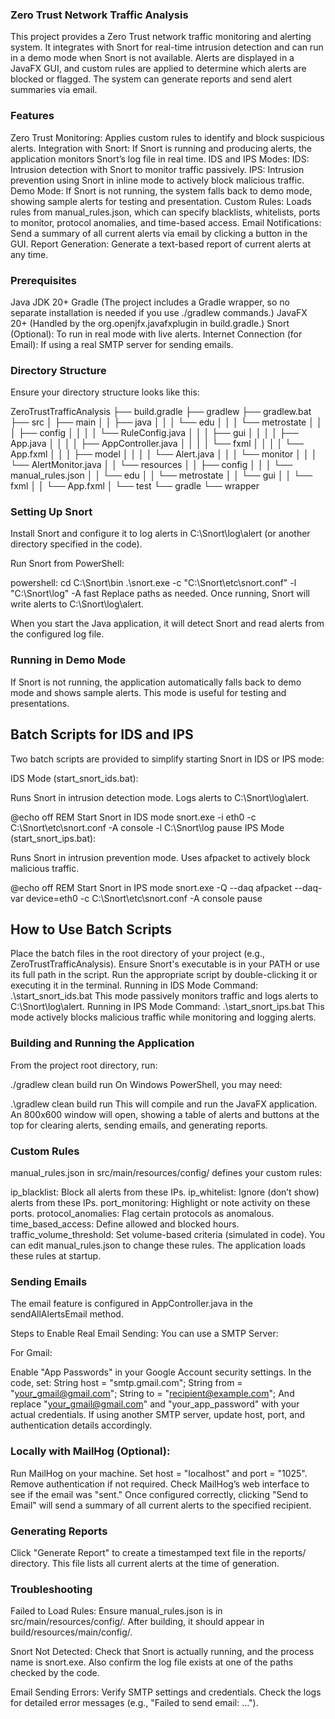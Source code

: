 ### Zero Trust Network Traffic Analysis
This project provides a Zero Trust network traffic monitoring and alerting system. It integrates with Snort for real-time intrusion detection and can run in a demo mode when Snort is not available. Alerts are displayed in a JavaFX GUI, and custom rules are applied to determine which alerts are blocked or flagged. The system can generate reports and send alert summaries via email.

### Features
Zero Trust Monitoring: Applies custom rules to identify and block suspicious alerts.
Integration with Snort: If Snort is running and producing alerts, the application monitors Snort’s log file in real time.
IDS and IPS Modes:
IDS: Intrusion detection with Snort to monitor traffic passively.
IPS: Intrusion prevention using Snort in inline mode to actively block malicious traffic.
Demo Mode: If Snort is not running, the system falls back to demo mode, showing sample alerts for testing and presentation.
Custom Rules: Loads rules from manual_rules.json, which can specify blacklists, whitelists, ports to monitor, protocol anomalies, and time-based access.
Email Notifications: Send a summary of all current alerts via email by clicking a button in the GUI.
Report Generation: Generate a text-based report of current alerts at any time.
### Prerequisites
Java JDK 20+
Gradle (The project includes a Gradle wrapper, so no separate installation is needed if you use ./gradlew commands.)
JavaFX 20+ (Handled by the org.openjfx.javafxplugin in build.gradle.)
Snort (Optional): To run in real mode with live alerts.
Internet Connection (for Email): If using a real SMTP server for sending emails.
### Directory Structure
Ensure your directory structure looks like this:


ZeroTrustTrafficAnalysis
├── build.gradle
├── gradlew
├── gradlew.bat
├── src
│   ├── main
│   │   ├── java
│   │   │   └── edu
│   │   │       └── metrostate
│   │   │           ├── config
│   │   │           │   └── RuleConfig.java
│   │   │           ├── gui
│   │   │           │   ├── App.java
│   │   │           │   ├── AppController.java
│   │   │           │   └── fxml
│   │   │           │       └── App.fxml
│   │   │           ├── model
│   │   │           │   └── Alert.java
│   │   │           └── monitor
│   │   │               └── AlertMonitor.java
│   │   └── resources
│   │       ├── config
│   │       │   └── manual_rules.json
│   │       └── edu
│   │           └── metrostate
│   │               └── gui
│   │                   └── fxml
│   │                       └── App.fxml
│   └── test
└── gradle
    └── wrapper
### Setting Up Snort
Install Snort and configure it to log alerts in C:\Snort\log\alert (or another directory specified in the code).

Run Snort from PowerShell:

powershell:
cd C:\Snort\bin
.\snort.exe -c "C:\Snort\etc\snort.conf" -l "C:\Snort\log" -A fast
Replace paths as needed. Once running, Snort will write alerts to C:\Snort\log\alert.

When you start the Java application, it will detect Snort and read alerts from the configured log file.

### Running in Demo Mode
If Snort is not running, the application automatically falls back to demo mode and shows sample alerts. This mode is useful for testing and presentations.

## Batch Scripts for IDS and IPS
Two batch scripts are provided to simplify starting Snort in IDS or IPS mode:

IDS Mode (start_snort_ids.bat):

Runs Snort in intrusion detection mode.
Logs alerts to C:\Snort\log\alert.

@echo off
REM Start Snort in IDS mode
snort.exe -i eth0 -c C:\Snort\etc\snort.conf -A console -l C:\Snort\log
pause
IPS Mode (start_snort_ips.bat):

Runs Snort in intrusion prevention mode.
Uses afpacket to actively block malicious traffic.

@echo off
REM Start Snort in IPS mode
snort.exe -Q --daq afpacket --daq-var device=eth0 -c C:\Snort\etc\snort.conf -A console
pause

## How to Use Batch Scripts
Place the batch files in the root directory of your project (e.g., ZeroTrustTrafficAnalysis).
Ensure Snort's executable is in your PATH or use its full path in the script.
Run the appropriate script by double-clicking it or executing it in the terminal.
Running in IDS Mode
Command:
.\start_snort_ids.bat
This mode passively monitors traffic and logs alerts to C:\Snort\log\alert.
Running in IPS Mode
Command:
.\start_snort_ips.bat
This mode actively blocks malicious traffic while monitoring and logging alerts.

### Building and Running the Application
From the project root directory, run:

./gradlew clean build run
On Windows PowerShell, you may need:

.\gradlew clean build run
This will compile and run the JavaFX application. An 800x600 window will open, showing a table of alerts and buttons at the top for clearing alerts, sending emails, and generating reports.

### Custom Rules
manual_rules.json in src/main/resources/config/ defines your custom rules:

ip_blacklist: Block all alerts from these IPs.
ip_whitelist: Ignore (don’t show) alerts from these IPs.
port_monitoring: Highlight or note activity on these ports.
protocol_anomalies: Flag certain protocols as anomalous.
time_based_access: Define allowed and blocked hours.
traffic_volume_threshold: Set volume-based criteria (simulated in code).
You can edit manual_rules.json to change these rules. The application loads these rules at startup.

### Sending Emails
The email feature is configured in AppController.java in the sendAllAlertsEmail method.

Steps to Enable Real Email Sending:
You can use a SMTP Server:

For Gmail:

Enable "App Passwords" in your Google Account security settings.
In the code, set:
String host = "smtp.gmail.com";
String from = "your_gmail@gmail.com";
String to = "recipient@example.com";
And replace "your_gmail@gmail.com" and "your_app_password" with your actual credentials.
If using another SMTP server, update host, port, and authentication details accordingly.

###  Locally with MailHog (Optional):

Run MailHog on your machine.
Set host = "localhost" and port = "1025".
Remove authentication if not required.
Check MailHog’s web interface to see if the email was "sent."
Once configured correctly, clicking "Send to Email" will send a summary of all current alerts to the specified recipient.

### Generating Reports
Click "Generate Report" to create a timestamped text file in the reports/ directory. This file lists all current alerts at the time of generation.

### Troubleshooting
Failed to Load Rules:
Ensure manual_rules.json is in src/main/resources/config/. After building, it should appear in build/resources/main/config/.

Snort Not Detected:
Check that Snort is actually running, and the process name is snort.exe. Also confirm the log file exists at one of the paths checked by the code.

Email Sending Errors: Verify SMTP settings and credentials. Check the logs for detailed error messages (e.g., "Failed to send email: ...").
